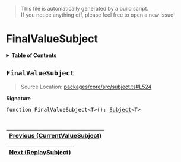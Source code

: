 > This file is automatically generated by a build script.<br>If you notice anything off, please feel free to open a new issue!

# FinalValueSubject

<details><summary><b>Table of Contents</b></summary><br>

1. [<code>FinalValueSubject</code>](#FinalValueSubject)</details>

## <a name="FinalValueSubject"></a><code>FinalValueSubject</code>

> Source Location: [packages\/core\/src\/subject.ts#L524](..\/..\/packages\/core\/src\/subject.ts#L524)

<b>Signature</b>

<pre>function FinalValueSubject&lt;T&gt;(): <a href="00-Subject.md#Subject-Interface">Subject</a>&lt;T&gt;</pre><br>

| [Previous \(CurrentValueSubject\)](05-CurrentValueSubject.md#readme) |
| --- |

<div align="right">

| [Next \(ReplaySubject\)](07-ReplaySubject.md#readme) |
| --- |
</div>
